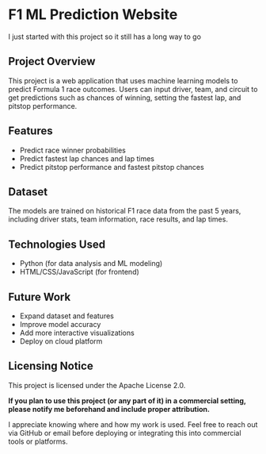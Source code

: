 # F1 ML Prediction Website

I just started with this project so it still has a long way to go

## Project Overview
This project is a web application that uses machine learning models to predict Formula 1 race outcomes. Users can input driver, team, and circuit to get predictions such as chances of winning, setting the fastest lap, and pitstop performance.

## Features
- Predict race winner probabilities
- Predict fastest lap chances and lap times
- Predict pitstop performance and fastest pitstop chances

## Dataset
The models are trained on historical F1 race data from the past 5 years, including driver stats, team information, race results, and lap times.

## Technologies Used
- Python (for data analysis and ML modeling)
- HTML/CSS/JavaScript (for frontend)

## Future Work
- Expand dataset and features
- Improve model accuracy
- Add more interactive visualizations
- Deploy on cloud platform


## Licensing Notice
This project is licensed under the Apache License 2.0.

**If you plan to use this project (or any part of it) in a commercial setting, please notify me beforehand and include proper attribution.**

I appreciate knowing where and how my work is used. Feel free to reach out via GitHub or email before deploying or integrating this into commercial tools or platforms.
